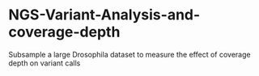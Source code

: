 # NGS-Variant-Analysis-and-coverage-depth
Subsample a large Drosophila dataset to measure the effect of coverage depth on variant calls
